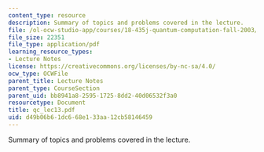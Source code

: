 ```yaml
---
content_type: resource
description: Summary of topics and problems covered in the lecture.
file: /ol-ocw-studio-app/courses/18-435j-quantum-computation-fall-2003/d49b06b61dc668e133aa12cb58146459_qc_lec13.pdf
file_size: 22351
file_type: application/pdf
learning_resource_types:
- Lecture Notes
license: https://creativecommons.org/licenses/by-nc-sa/4.0/
ocw_type: OCWFile
parent_title: Lecture Notes
parent_type: CourseSection
parent_uid: bb8941a8-2595-1725-8dd2-40d06532f3a0
resourcetype: Document
title: qc_lec13.pdf
uid: d49b06b6-1dc6-68e1-33aa-12cb58146459
---
```

Summary of topics and problems covered in the lecture.